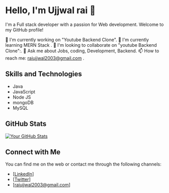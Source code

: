 # Hello, I'm Ujjwal rai 👋

I'm a Full stack developer with a passion for Web development. Welcome to my GitHub profile! 

🔭 I'm currently working on "Youtube Backend Clone".
🌱 I'm currently learning MERN Stack .
👯 I'm looking to collaborate on "youtube Backend Clone":.
💬 Ask me about Jobs, coding, Development, Backend.
📫 How to reach me: raiujjwal2003@gmail.com .

## Skills and Technologies

- Java
- JavaScript
- Node JS
- mongoDB
- MySQL

## GitHub Stats

[![Your GitHub Stats](https://github-readme-stats.vercel.app/api?username=ujjwalrai2024)](https://github.com/Raiujjwal2003/Raiujjwal2003)

## Connect with Me

You can find me on the web or contact me through the following channels:

- [[LinkedIn](https://www.linkedin.com/in/ujjwal-rai-95a7a8208/)]
- [[Twitter](https://twitter.com/ujjwalrai2003)]
- [raiujjwal2003@gmail.com]
